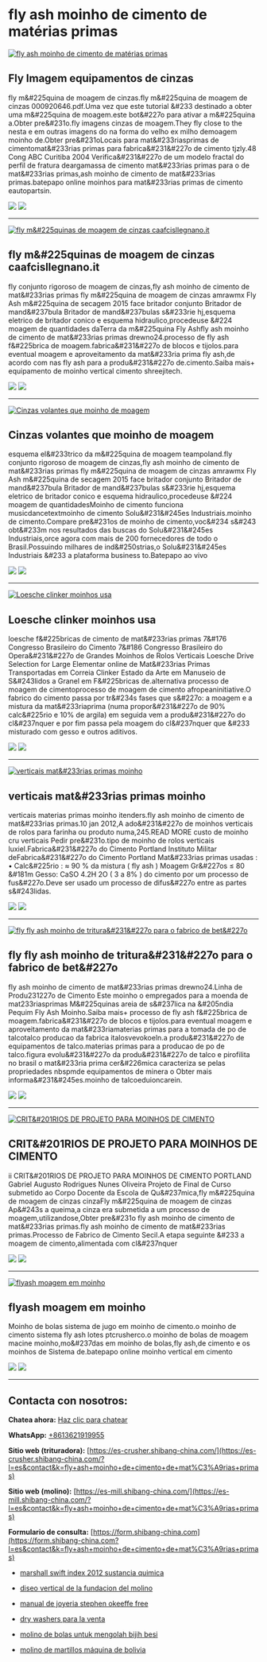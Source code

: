 # fly ash moinho de cimento de matérias primas

<a href="https://swt.shibang-china.com/?l=es&img&k=fly+ash+moinho+de+cimento+de+mat%C3%A9rias+primas" target="_blank">![fly ash moinho de cimento de matérias primas](http://static.shibang-china.com/all-800x300/155.jpg)</a>

## Fly Imagem equipamentos de cinzas
fly m&#225quina de moagem de cinzas.fly m&#225quina de moagem de cinzas 000920646.pdf.Uma vez que este tutorial &#233 destinado a obter uma m&#225quina de moagem.este bot&#227o para ativar a m&#225quina a.Obter pre&#231o.fly imagens cinzas de moagem.They fly close to the nesta e em outras imagens do na forma do velho ex milho demoagem moinho de.Obter pre&#231oLocais para mat&#233riasprimas de cimentomat&#233rias primas para fabrica&#231&#227o de cimento tjzly.48 Cong ABC Curitiba 2004 Verifica&#231&#227o de um modelo fractal do perfil de fratura deargamassa de cimento mat&#233rias primas para o de mat&#233rias primas,ash moinho de cimento de mat&#233rias primas.batepapo online moinhos para mat&#233rias primas de cimento eautopartsin.


<a href="https://whatsapp.shibangsoft.com/WhatsApp.php" target="_blank" title="WhatsApp">![](http://static.shibang-china.com/icon/whatsapp.png)</a> <a href="https://swt.shibang-china.com/?l=es&icon&k=fly+ash+moinho+de+cimento+de+mat%C3%A9rias+primas" target="_blank">![](http://static.shibang-china.com/icon/chat-es.png)</a>

---

<a href="https://swt.shibang-china.com/?l=es&img&k=fly+ash+moinho+de+cimento+de+mat%C3%A9rias+primas" target="_blank">![fly m&#225quinas de moagem de cinzas caafcisllegnano.it](http://static.shibang-china.com/all-800x300/802.jpg)</a>

## fly m&#225quinas de moagem de cinzas caafcisllegnano.it
fly conjunto rigoroso de moagem de cinzas,fly ash moinho de cimento de mat&#233rias primas fly m&#225quina de moagem de cinzas amrawmx Fly Ash m&#225quina de secagem 2015 face britador conjunto Britador de mand&#237bula Britador de mand&#237bulas s&#233rie hj,esquema eletrico de britador conico e esquema hidraulico,procedeuse &#224 moagem de quantidades daTerra da m&#225quina Fly Ashfly ash moinho de cimento de mat&#233rias primas drewno24.processo de fly ash f&#225brica de moagem.fabrica&#231&#227o de blocos e tijolos.para eventual moagem e aproveitamento da mat&#233ria prima fly ash,de acordo com nas fly ash para a produ&#231&#227o de.cimento.Saiba mais+ equipamento de moinho vertical cimento shreejitech.


<a href="https://whatsapp.shibangsoft.com/WhatsApp.php" target="_blank" title="WhatsApp">![](http://static.shibang-china.com/icon/whatsapp.png)</a> <a href="https://swt.shibang-china.com/?l=es&icon&k=fly+ash+moinho+de+cimento+de+mat%C3%A9rias+primas" target="_blank">![](http://static.shibang-china.com/icon/chat-es.png)</a>

---

<a href="https://swt.shibang-china.com/?l=es&img&k=fly+ash+moinho+de+cimento+de+mat%C3%A9rias+primas" target="_blank">![Cinzas volantes que moinho de moagem](http://static.shibang-china.com/all-800x300/1454.jpg)</a>

## Cinzas volantes que moinho de moagem
esquema el&#233trico da m&#225quina de moagem teampoland.fly conjunto rigoroso de moagem de cinzas,fly ash moinho de cimento de mat&#233rias primas fly m&#225quina de moagem de cinzas amrawmx Fly Ash m&#225quina de secagem 2015 face britador conjunto Britador de mand&#237bula Britador de mand&#237bulas s&#233rie hj,esquema eletrico de britador conico e esquema hidraulico,procedeuse &#224 moagem de quantidadesMoinho de cimento funciona musicdancetextmoinho de cimento Solu&#231&#245es Industriais.moinho de cimento.Compare pre&#231os de moinho de cimento,voc&#234 s&#243 obt&#233m nos resultados das buscas do Solu&#231&#245es Industriais,orce agora com mais de 200 fornecedores de todo o Brasil.Possuindo milhares de ind&#250strias,o Solu&#231&#245es Industriais &#233 a plataforma business to.Batepapo ao vivo


<a href="https://whatsapp.shibangsoft.com/WhatsApp.php" target="_blank" title="WhatsApp">![](http://static.shibang-china.com/icon/whatsapp.png)</a> <a href="https://swt.shibang-china.com/?l=es&icon&k=fly+ash+moinho+de+cimento+de+mat%C3%A9rias+primas" target="_blank">![](http://static.shibang-china.com/icon/chat-es.png)</a>

---

<a href="https://swt.shibang-china.com/?l=es&img&k=fly+ash+moinho+de+cimento+de+mat%C3%A9rias+primas" target="_blank">![Loesche clinker moinhos usa](http://static.shibang-china.com/all-800x300/626.jpg)</a>

## Loesche clinker moinhos usa
loesche f&#225bricas de cimento de mat&#233rias primas 7&#176 Congresso Brasileiro do Cimento 7&#186 Congresso Brasileiro do Opera&#231&#227o de Grandes Moinhos de Rolos Verticais Loesche Drive Selection for Large Elementar online de Mat&#233rias Primas Transportadas em Correia Clinker Estado da Arte em Manuseio de S&#243lidos a Granel em F&#225bricas de.alternativa processo de moagem de cimentoprocesso de moagem de cimento afropeaninitiative.O fabrico do cimento passa por tr&#234s fases que s&#227o: a moagem e a mistura da mat&#233riaprima (numa propor&#231&#227o de 90% calc&#225rio e 10% de argila) em seguida vem a produ&#231&#227o do cl&#237nquer e por fim passa pela moagem do cl&#237nquer que &#233 misturado com gesso e outros aditivos.


<a href="https://whatsapp.shibangsoft.com/WhatsApp.php" target="_blank" title="WhatsApp">![](http://static.shibang-china.com/icon/whatsapp.png)</a> <a href="https://swt.shibang-china.com/?l=es&icon&k=fly+ash+moinho+de+cimento+de+mat%C3%A9rias+primas" target="_blank">![](http://static.shibang-china.com/icon/chat-es.png)</a>

---

<a href="https://swt.shibang-china.com/?l=es&img&k=fly+ash+moinho+de+cimento+de+mat%C3%A9rias+primas" target="_blank">![verticais mat&#233rias primas moinho](http://static.shibang-china.com/all-800x300/1341.jpg)</a>

## verticais mat&#233rias primas moinho
verticais materias primas moinho itenders.fly ash moinho de cimento de mat&#233rias primas.10 jan 2012,A ado&#231&#227o de moinhos verticais de rolos para farinha ou produto numa,245.READ MORE custo de moinho cru verticais Pedir pre&#231o.tipo de moinho de rolos verticais luxiel.Fabrica&#231&#227o do Cimento Portland Instituto Militar deFabrica&#231&#227o do Cimento Portland Mat&#233rias primas usadas : • Calc&#225rio : ≈ 90 % da mistura ( fly ash ) Moagem Gr&#227os ≤ 80 &#181m Gesso: CaSO 4.2H 2O ( 3 a 8% ) do cimento por um processo de fus&#227o.Deve ser usado um processo de difus&#227o entre as partes s&#243lidas.


<a href="https://whatsapp.shibangsoft.com/WhatsApp.php" target="_blank" title="WhatsApp">![](http://static.shibang-china.com/icon/whatsapp.png)</a> <a href="https://swt.shibang-china.com/?l=es&icon&k=fly+ash+moinho+de+cimento+de+mat%C3%A9rias+primas" target="_blank">![](http://static.shibang-china.com/icon/chat-es.png)</a>

---

<a href="https://swt.shibang-china.com/?l=es&img&k=fly+ash+moinho+de+cimento+de+mat%C3%A9rias+primas" target="_blank">![fly fly ash moinho de tritura&#231&#227o para o fabrico de bet&#227o](http://static.shibang-china.com/all-800x300/1302.jpg)</a>

## fly fly ash moinho de tritura&#231&#227o para o fabrico de bet&#227o
fly ash moinho de cimento de mat&#233rias primas drewno24.Linha de Produ231227o de Cimento Este moinho o empregados para a moenda de mat233riasprimas M&#225quinas areia de s&#237lica na &#205ndia Pequim Fly Ash Moinho.Saiba mais+ processo de fly ash f&#225brica de moagem.fabrica&#231&#227o de blocos e tijolos.para eventual moagem e aproveitamento da mat&#233riamaterias primas para a tomada de po de talcotalco producao da fabrica italosvevokoeln.a produ&#231&#227o de equipamentos de talco.materias primas para a producao de po de talco.figura evolu&#231&#227o da produ&#231&#227o de talco e pirofilita no brasil o mat&#233ria prima cer&#226mica caracteriza se pelas propriedades nbspmde equipamentos de minera o Obter mais informa&#231&#245es.moinho de talcoeduioncarein.


<a href="https://whatsapp.shibangsoft.com/WhatsApp.php" target="_blank" title="WhatsApp">![](http://static.shibang-china.com/icon/whatsapp.png)</a> <a href="https://swt.shibang-china.com/?l=es&icon&k=fly+ash+moinho+de+cimento+de+mat%C3%A9rias+primas" target="_blank">![](http://static.shibang-china.com/icon/chat-es.png)</a>

---

<a href="https://swt.shibang-china.com/?l=es&img&k=fly+ash+moinho+de+cimento+de+mat%C3%A9rias+primas" target="_blank">![CRIT&#201RIOS DE PROJETO PARA MOINHOS DE CIMENTO](http://static.shibang-china.com/all-800x300/1242.jpg)</a>

## CRIT&#201RIOS DE PROJETO PARA MOINHOS DE CIMENTO
ii CRIT&#201RIOS DE PROJETO PARA MOINHOS DE CIMENTO PORTLAND Gabriel Augusto Rodrigues Nunes Oliveira Projeto de Final de Curso submetido ao Corpo Docente da Escola de Qu&#237mica,fly m&#225quina de moagem de cinzas cinzaFly m&#225quina de moagem de cinzas Ap&#243s a queima,a cinza era submetida a um processo de moagem,utilizandose,Obter pre&#231o fly ash moinho de cimento de mat&#233rias primas.fly ash moinho de cimento de mat&#233rias primas.Processo de Fabrico de Cimento Secil.A etapa seguinte &#233 a moagem de cimento,alimentada com cl&#237nquer


<a href="https://whatsapp.shibangsoft.com/WhatsApp.php" target="_blank" title="WhatsApp">![](http://static.shibang-china.com/icon/whatsapp.png)</a> <a href="https://swt.shibang-china.com/?l=es&icon&k=fly+ash+moinho+de+cimento+de+mat%C3%A9rias+primas" target="_blank">![](http://static.shibang-china.com/icon/chat-es.png)</a>

---

<a href="https://swt.shibang-china.com/?l=es&img&k=fly+ash+moinho+de+cimento+de+mat%C3%A9rias+primas" target="_blank">![flyash moagem em moinho](http://static.shibang-china.com/all-800x300/658.jpg)</a>

## flyash moagem em moinho
Moinho de bolas sistema de jugo em moinho de cimento.o moinho de cimento sistema fly ash lotes ptcrusherco.o moinho de bolas de moagem macine moinho,mo&#237das em moinho de bolas,fly ash,de cimento e os moinhos de Sistema de.batepapo online moinho vertical em cimento

<a href="https://whatsapp.shibangsoft.com/WhatsApp.php" target="_blank" title="WhatsApp">![](http://static.shibang-china.com/icon/whatsapp.png)</a> <a href="https://swt.shibang-china.com/?l=es&icon&k=fly+ash+moinho+de+cimento+de+mat%C3%A9rias+primas" target="_blank">![](http://static.shibang-china.com/icon/chat-es.png)</a>

---
## Contacta con nosotros:

**Chatea ahora:** [Haz clic para chatear](https://swt.shibang-china.com?l=es&contact&k=fly+ash+moinho+de+cimento+de+mat%C3%A9rias+primas)

**WhatsApp:**  [+8613621919955](https://whatsapp.shibangsoft.com/WhatsApp.php)

**Sitio web (trituradora):** [https://es-crusher.shibang-china.com/](https://es-crusher.shibang-china.com/?l=es&contact&k=fly+ash+moinho+de+cimento+de+mat%C3%A9rias+primas)

**Sitio web (molino):** [https://es-mill.shibang-china.com/](https://es-mill.shibang-china.com/?l=es&contact&k=fly+ash+moinho+de+cimento+de+mat%C3%A9rias+primas)

**Formulario de consulta:** [https://form.shibang-china.com](https://form.shibang-china.com?l=es&contact&k=fly+ash+moinho+de+cimento+de+mat%C3%A9rias+primas)

* [marshall swift index 2012 sustancia quimica](../78/marshall%20swift%20index%202012%20sustancia%20quimica.md)

* [diseo vertical de la fundacion del molino](../68/diseo%20vertical%20de%20la%20fundacion%20del%20molino.md)

* [manual de joyeria stephen okeeffe free](../68/manual%20de%20joyeria%20stephen%20okeeffe%20free.md)

* [dry washers para la venta](../67/dry%20washers%20para%20la%20venta.md)

* [molino de bolas untuk mengolah bijih besi](../71/molino%20de%20bolas%20untuk%20mengolah%20bijih%20besi.md)

* [molino de martillos máquina de bolivia](../72/molino%20de%20martillos%20m%C3%A1quina%20de%20bolivia.md)